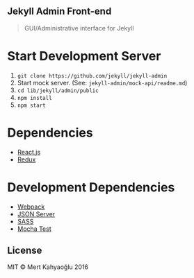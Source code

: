 Jekyll Admin Front-end
-------------------------

> GUI/Administrative interface for Jekyll

# Start Development Server
1. `git clone https://github.com/jekyll/jekyll-admin`
2. Start mock server. (See: `jekyll-admin/mock-api/readme.md`)
2. `cd lib/jekyll/admin/public`
3. `npm install`
4. `npm start`

# Dependencies
* [React.js](https://facebook.github.io/react/)
* [Redux](http://redux.js.org/)

# Development Dependencies
* [Webpack](http://webpack.github.io/)
* [JSON Server](https://github.com/typicode/json-server)
* [SASS](http://sass-lang.com/)
* [Mocha Test](https://mochajs.org/)

## License

MIT © Mert Kahyaoğlu 2016
